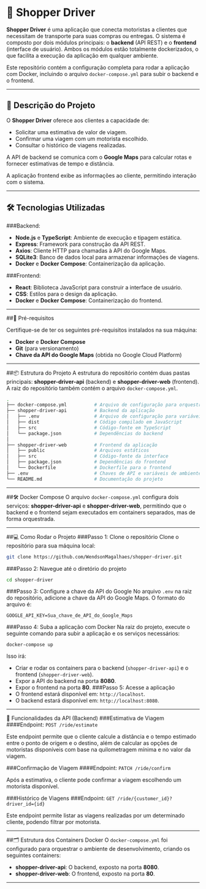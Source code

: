 

# 🚖 Shopper Driver
**Shopper Driver** é uma aplicação que conecta motoristas a clientes que necessitam de transporte para suas compras ou entregas. O sistema é composto por dois módulos principais: o **backend** (API REST) e o **frontend** (interface de usuário). Ambos os módulos estão totalmente dockerizados, o que facilita a execução da aplicação em qualquer ambiente.

Este repositório contém a configuração completa para rodar a aplicação com Docker, incluindo o arquivo `docker-compose.yml` para subir o backend e o frontend.

---

## 📝 Descrição do Projeto
O **Shopper Driver** oferece aos clientes a capacidade de:

* Solicitar uma estimativa de valor de viagem.
* Confirmar uma viagem com um motorista escolhido.
* Consultar o histórico de viagens realizadas.

A API de backend se comunica com o **Google Maps** para calcular rotas e fornecer estimativas de tempo e distância.

A aplicação frontend exibe as informações ao cliente, permitindo interação com o sistema.

---

## 🛠️ Tecnologias Utilizadas
###Backend:
* **Node.js** e **TypeScript**: Ambiente de execução e tipagem estática.
* **Express**: Framework para construção da API REST.
* **Axios**: Cliente HTTP para chamadas à API do Google Maps.
* **SQLite3**: Banco de dados local para armazenar informações de viagens.
* **Docker** e **Docker Compose**: Containerização da aplicação.

###Frontend:
* **React**: Biblioteca JavaScript para construir a interface de usuário.
* **CSS**: Estilos para o design da aplicação.
* **Docker** e **Docker Compose**: Containerização do frontend.

---

##🚩 Pré-requisitos

Certifique-se de ter os seguintes pré-requisitos instalados na sua máquina:

* **Docker** e **Docker Compose**
* **Git** (para versionamento)
* **Chave da API do Google Maps** (obtida no Google Cloud Platform)

---

##📦 Estrutura do Projeto
A estrutura do repositório contém duas pastas principais: **shopper-driver-api** (backend) e **shopper-driver-web** (frontend). A raiz do repositório também contém o arquivo `docker-compose.yml`.

```bash
.
├── docker-compose.yml          # Arquivo de configuração para orquestrar os containers
├── shopper-driver-api          # Backend da aplicação
│   ├── .env                    # Arquivo de configuração para variáveis de ambiente (API Key)
│   ├── dist                    # Código compilado em JavaScript
│   ├── src                     # Código-fonte em TypeScript
│   └── package.json            # Dependências do backend
│
├── shopper-driver-web          # Frontend da aplicação
│   ├── public                  # Arquivos estáticos
│   ├── src                     # Código-fonte da interface
│   ├── package.json            # Dependências do frontend
│   └── Dockerfile              # Dockerfile para o frontend
├── .env                        # Chaves de API e variáveis de ambiente
└── README.md                   # Documentação do projeto
```

---
##🛠️ Docker Compose
O arquivo `docker-compose.yml` configura dois serviços: **shopper-driver-api** e **shopper-driver-web**, permitindo que o backend e o frontend sejam executados em containers separados, mas de forma orquestrada.

---
##💻 Como Rodar o Projeto
###Passo 1: Clone o repositório
Clone o repositório para sua máquina local:
```bash
git clone https://github.com/WendsonMagalhaes/shopper-driver.git
```

###Passo 2: Navegue até o diretório do projeto
```bash
cd shopper-driver
```

###Passo 3: Configure a chave da API do Google
No arquivo `.env` na raiz do repositório, adicione a chave da API do Google Maps. O formato do arquivo é:

```env
GOOGLE_API_KEY=Sua_chave_de_API_do_Google_Maps
```

###Passo 4: Suba a aplicação com Docker
Na raiz do projeto, execute o seguinte comando para subir a aplicação e os serviços necessários:
```
docker-compose up
```

Isso irá:

* Criar e rodar os containers para o backend (`shopper-driver-api`) e o frontend (`shopper-driver-web`).
* Expor a API do backend na porta **8080**.
* Expor o frontend na porta **80**.
###Passo 5: Acesse a aplicação
* O frontend estará disponível em: `http://localhost`.
* O backend estará disponível em: `http://localhost:8080`.

---
🚀 Funcionalidades da API (Backend)
###Estimativa de Viagem
####Endpoint: `POST /ride/estimate`

Este endpoint permite que o cliente calcule a distância e o tempo estimado entre o ponto de origem e o destino, além de calcular as opções de motoristas disponíveis com base na quilometragem mínima e no valor da viagem.

###Confirmação de Viagem
####Endpoint: `PATCH /ride/confirm`

Após a estimativa, o cliente pode confirmar a viagem escolhendo um motorista disponível.

###Histórico de Viagens
###Endpoint: `GET /ride/{customer_id}?driver_id={id}`

Este endpoint permite listar as viagens realizadas por um determinado cliente, podendo filtrar por motorista.

---
##🗂️ Estrutura dos Containers Docker
O `docker-compose.yml` foi configurado para orquestrar o ambiente de desenvolvimento, criando os seguintes containers:

* **shopper-driver-api**: O backend, exposto na porta **8080**.
* **shopper-driver-web**: O frontend, exposto na porta **80**.
---

